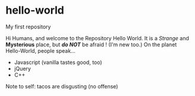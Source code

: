 # hello-world
My first repository

Hi Humans, and welcome to the Repository Hello World. It is a *Strange* and **Mysterious** place, but ***do NOT*** be afraid ! (I'm new too.)
On the planet Hello-World, people speak...
  - Javascript (vanilla tastes good, too)
  - jQuery
  - C++

Note to self: tacos are disgusting (no offense)
